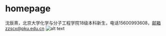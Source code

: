 # homepage
沈辰熹，北京大学化学与分子工程学院18级本科新生，电话15600993608，邮箱zzscx@pku.edu.cn
![alt text](https://github.com/6phenylethane/homepage/blob/master/1%7DMDHT4%7D%7B3M1J1MJ(QMD01S.jpg))
